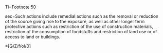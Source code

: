 Ti=Footnote 50

sec=Such actions include remedial actions such as the removal or reduction of the source giving rise to the exposure, as well as other longer term protective actions such as restriction of the use of construction materials, restriction of the consumption of foodstuffs and restriction of land use or of access to land or buildings.

=[G/Z/f/ol/0]
